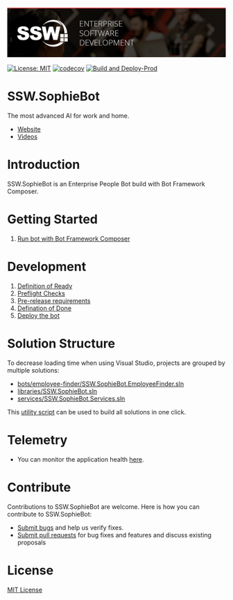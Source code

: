 ![ssw-banner](./_docs/images/ssw-banner.png)

[![License: MIT](https://img.shields.io/badge/License-MIT-blue.svg)](https://opensource.org/licenses/MIT)
[![codecov](https://codecov.io/gh/SSWConsulting/SSW.SophieBot/branch/main/graph/badge.svg?token=MYW6YPW4P3)](https://codecov.io/gh/SSWConsulting/SSW.SophieBot)
[![Build and Deploy-Prod](https://github.com/SSWConsulting/SSW.SophieBot/actions/workflows/SSW.SophieBot.prod.yml/badge.svg?branch=main)](https://github.com/SSWConsulting/SSW.SophieBot/actions/workflows/SSW.SophieBot.prod.yml)

# SSW.SophieBot

The most advanced AI for work and home.

- [Website](https://sswsophie.com/sophiebot/)
- [Videos](https://www.youtube.com/playlist?list=PLnkcTBhDzoQ0uSLzyaS_9b8b99YB7Tz3p)

# Introduction

SSW.SophieBot is an Enterprise People Bot build with Bot Framework Composer.

# Getting Started

1. [Run bot with Bot Framework Composer](_docs/Instructions-Compile.md)

# Development

1. [Definition of Ready](_docs/Definition-of-Ready.md)
2. [Preflight Checks](_docs/Preflight-Checks.md)
3. [Pre-release requirements](_docs/Sanity-Testing.md)
4. [Defination of Done](_docs/Definition-of-Done.md)
5. [Deploy the bot](_docs/Instructions-Deployment.md)

# Solution Structure

To decrease loading time when using Visual Studio, projects are grouped by multiple solutions:
- [bots/employee-finder/SSW.SophieBot.EmployeeFinder.sln](bots/employee-finder/README.MD)
- [libraries/SSW.SophieBot.sln](libraries/README.MD)
- [services/SSW.SophieBot.Services.sln](services/README.MD)

This [utility script](_scripts/build-all.ps1) can be used to build all solutions in one click.

# Telemetry

- You can monitor the application health [here](https://github.com/SSWConsulting/SSW.SophieBot.Private/blob/main/Instruction-Azure-Resources.md#telemetry).

# Contribute

Contributions to SSW.SophieBot are welcome. Here is how you can contribute to SSW.SophieBot:

- [Submit bugs](https://github.com/SSWConsulting/SSW.SophieBot/issues) and help us verify fixes.
- [Submit pull requests](https://github.com/SSWConsulting/SSW.SophieBot/pulls) for bug fixes and features and discuss existing proposals

# License

[MIT License](LICENSE)
